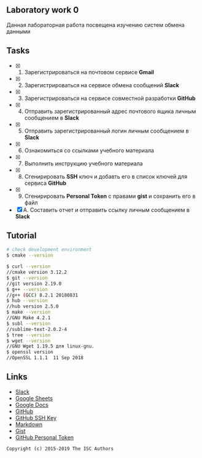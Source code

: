 ## Laboratory work 0

Данная лабораторная работа посвещена изучению систем обмена данными

## Tasks

- [x] 1. Зарегистрироваться на почтовом сервисе **Gmail**
- [x] 2. Зарегистрироваться на сервисе обмена сообщений **Slack**
- [x] 3. Зарегистрироваться на сервисе совместной разработки **GitHub**
- [x] 4. Отправить зарегистрированный адрес почтового ящика личным сообщением в **Slack**
- [x] 5. Отправить зарегистрированный логин личным сообщением в **Slack**
- [x] 6. Ознакомиться со ссылками учебного материала
- [x] 7. Выполнить инструкцию учебного материала
- [x] 8. Сгенирировать **SSH** ключ и добавть его в список ключей для сервиса **GitHub**
- [x] 9. Сгенирировать **Personal Token** с правами **gist** и сохранить его в файл
- [x] A. Составить отчет и отправить ссылку личным сообщением в **Slack**

## Tutorial

```sh
# check development environment
$ cmake --version

$ curl --version
//cmake version 3.12.2
$ git --version
//git version 2.19.0
$ g++ --version
//g++ (GCC) 8.2.1 20180831
$ hub --version
//hub version 2.5.0
$ make --version
//GNU Make 4.2.1
$ subl --version
//sublime-text-2.0.2-4
$ tree --version
$ wget --version
//GNU Wget 1.19.5 для linux-gnu.
$ openssl version
//OpenSSL 1.1.1  11 Sep 2018
```

## Links

- [Slack](https://slack.com)
- [Google Sheets](https://www.google.ru/intl/ru/sheets/about/)
- [Google Docs](https://www.google.ru/intl/ru/docs/about/)
- [GitHub](https://github.com)
- [GitHub SSH Key](https://help.github.com/articles/generating-a-new-ssh-key-and-adding-it-to-the-ssh-agent/)
- [Markdown](https://stackedit.io)
- [Gist](https://stackedit.io)
- [GitHub Personal Token](https://github.com/settings/tokens/new)


```
Copyright (c) 2015-2019 The ISC Authors
```
